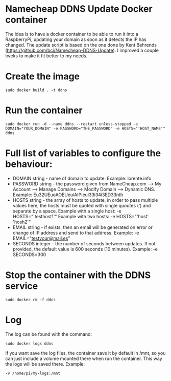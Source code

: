 Namecheap DDNS Update Docker container
======================================

The idea is to have a docker container to be able to run it into a RaspberryPi, updating your domain as soon as it detects the IP has changed. The update script is based on the one done by Kent Behrends (https://github.com/bci/Namecheap-DDNS-Update). I improved a couple tweks to make it fit better to my needs.

# Create the image

    sudo docker build . -t ddns

# Run the container

    sudo docker run -d --name ddns --restart unless-stopped -e DOMAIN="YOUR_DOMAIN" -e PASSWORD="THE_PASSWORD" -e HOSTS="'HOST_NAME'" ddns

# Full list of variables to configure the behaviour:

* DOMAIN string - name of domain to update. Example: lorente.info
* PASSWORD string - the password given from NameCheap.com --> My Account --> Manage Domains --> Modify Domain --> Dynamic DNS. Example: Eu32UEuoAOEUeuiAIPIeui33i34i3ED33nth
* HOSTS string - the array of hosts to update, in order to pass multiple values here, the hosts must be quoted with single quoutes (') and separate by a space. Example with a single host: -e HOSTS="'testhost1'" Example with two hosts: -e HOSTS="'host' 'hosh2'"
* EMAIL string - if exists, then an email will be generated on error or change of IP address and send to that address. Example: -e EMAIL="testyour@mail.es"
* SECONDS integer - the number of seconds between updates. If not provided, the default value is 600 seconds (10 minutes). Example: -e SECONDS=300

# Stop the container with the DDNS service

    sudo docker rm -f ddns

# Log

The log can be found with the command:

    sudo docker logs ddns

If you want save the log files, the container save it by default in /mnt, so you can just include a volume mounted there when run the container. This way the logs will be saved there. Example:

    -v /home/pi/my-logs:/mnt
